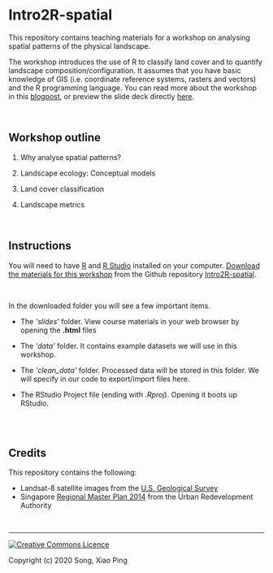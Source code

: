 # Intro2R-spatial

This repository contains teaching materials for a workshop on analysing spatial patterns of the physical landscape. 

The workshop introduces the use of R to classify land cover and to quantify landscape composition/configuration. It assumes that you have basic knowledge of GIS (i.e. coordinate reference systems, rasters and vectors) and the R programming language. You can read more about the workshop in this [blogpost](https://xp-song.github.io/posts/intro2r-spatial/), or preview the slide deck directly [here](https://xp-song.github.io/files/slides/Intro2r_spatial/1_Intro2Rspatial_slides#1).

<br>

## Workshop outline

1. Why analyse spatial patterns?

2. Landscape ecology: Conceptual models

3. Land cover classification

4. Landscape metrics

<br>

## Instructions

You will need to have [R](https://cran.r-project.org) and [R Studio](https://www.rstudio.com/products/rstudio/download/#download) installed on your computer. [Download the materials for this workshop](https://github.com/xp-song/Intro2R-spatial/archive/master.zip) from the Github repository [Intro2R-spatial](https://github.com/xp-song/Intro2R-spatial). 

<br>

In the downloaded folder you will see a few important items. 

* The _'slides'_ folder. View course materials in your web browser by opening the **.html** files   

* The _'data'_ folder. It contains example datasets we will use in this workshop.

* The _'clean_data'_ folder. Processed data will be stored in this folder. We will specify in our code to export/import files here. 

* The RStudio Project file (ending with _.Rproj_). Opening it boots up RStudio. 


<br>

<br>

## Credits

This repository contains the following:

- Landsat-8 satellite images from the [U.S. Geological Survey](https://earthexplorer.usgs.gov/)
- Singapore [Regional Master Plan 2014](https://data.gov.sg/dataset/master-plan-2014-region-boundary-web) from the Urban Redevelopment Authority

<br>

---

<a rel="license" href="http://creativecommons.org/licenses/by-nc-sa/4.0/"><img alt="Creative Commons Licence" style="border-width:0" src="https://i.creativecommons.org/l/by-nc-sa/4.0/88x31.png" /></a>

Copyright (c) 2020 Song, Xiao Ping

